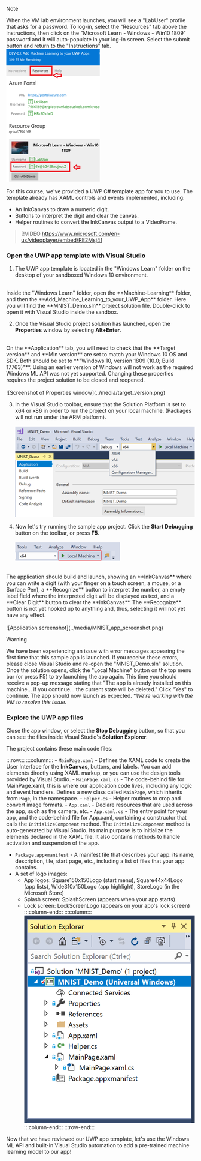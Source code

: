 > [!NOTE]
> When the VM lab environment launches, you will see a "LabUser" profile that asks for a password. To log-in, select the "Resources" tab above the instructions, then click on the "Microsoft Learn - Windows - Win10 1809" password and it will auto-populate in your log-in screen. Select the submit button and return to the "Instructions" tab. 
> ![Screenshot of Resources tab with lab login password](../media/vm-login.png)

For this course, we've provided a UWP C# template app for you to use. The template already has XAML controls and events implemented, including:

- An InkCanvas to draw a numeric digit.
- Buttons to interpret the digit and clear the canvas.
- Helper routines to convert the InkCanvas output to a VideoFrame.

> [!VIDEO https://www.microsoft.com/en-us/videoplayer/embed/RE2Msj4]

### Open the UWP app template with Visual Studio
1) The UWP app template is located in the "Windows Learn" folder on the desktop of your sandboxed Windows 10 environment.  
<br>
Inside the "Windows Learn" folder, open the **Machine-Learning** folder, and then the **Add_Machine_Learning_to_your_UWP_App** folder. Here you will find the **MNIST_Demo.sln** project solution file. Double-click to open it with Visual Studio inside the sandbox. 

2) Once the Visual Studio project solution has launched, open the **Properties** window by selecting **Alt+Enter**. 
<br>
On the **Application** tab, you will need to check that the **Target version** and **Min version** are set to match your Windows 10 OS and SDK. Both should be set to **"Windows 10, version 1809 (10.0; Build 17763)"**. Using an earlier version of Windows will not work as the required Windows ML API was not yet supported. Changing these properties requires the project solution to be closed and reopened.
<br><br>
![Screenshot of Properties window](../media/target_version.png)

3) In the Visual Studio toolbar, ensure that the Solution Platform is set to x64 or x86 in order to run the project on your local machine. (Packages will not run under the ARM platform).
<br><br>
![Screenshot of Visual Studio toolbar](../media/platform.png)

4) Now let's try running the sample app project. Click the **Start Debugging** button on the toolbar, or press **F5**. 
<br><br>
![Screenshot of build button](../media/build_button.png)
<br>
The application should build and launch, showing an **InkCanvas** where you can write a digit (with your finger on a touch screen, a mouse, or a Surface Pen), a **Recognize** button to interpret the number, an empty label field where the interpreted digit will be displayed as text, and a **Clear Digit** button to clear the **InkCanvas**. The **Recognize** button is not yet hooked up to anything and, thus, selecting it will not yet have any effect.
<br><br>
![Application screenshot](../media/MNIST_app_screenshot.png)

> [!WARNING]
> We have been experiencing an issue with error messages appearing the first time that this sample app is launched. If you receive these errors, please close Visual Studio and re-open the "MNIST_Demo.sln" solution. Once the solution opens, click the "Local Machine" button on the top menu bar (or press F5) to try launching the app again. This time you should receive a pop-up message stating that "The app is already installed on this machine... if you continue... the current state will be deleted." Click "Yes" to continue. The app should now launch as expected. **We're working with the VM to resolve this issue.*  

### Explore the UWP app files

Close the app window, or select the **Stop Debugging** button, so that you can see the files inside Visual Studio's **Solution Explorer**.

The project contains these main code files:

:::row:::
    :::column:::
        - `MainPage.xaml` - Defines the XAML code to create the User Interface for the **InkCanvas**, buttons, and labels. You can add elements directly using XAML markup, or you can use the design tools provided by Visual Studio.
        - `MainPage.xaml.cs` - The code-behind file for MainPage.xaml, this is where our application code lives, including any logic and event handlers. Defines a new class called `MainPage`, which inherits from `Page`, in the namespace.
        - `Helper.cs` - Helper routines to crop and convert image formats.
        - `App.xaml` - Declare resources that are used across the app, such as the camera, etc.
        - `App.xaml.cs` - The entry point for your app, and the code-behind file for App.xaml, containing a constructor that calls the `InitializeComponent` method. The `InitializeComponent` method is auto-generated by Visual Studio. Its main purpose is to initialize the elements declared in the XAML file. It also contains methods to handle activation and suspension of the app.
- `Package.appxmanifest` - A manifest file that describes your app: its name, description, tile, start page, etc., including a list of files that your app contains.
- A set of logo images: 
  - App logos: Square150x150Logo (start menu), Square44x44Logo (app lists), Wide310x150Logo (app highlight), StoreLogo (in the Microsoft Store) 
  - Splash screen: SplashScreen (appears when your app starts) 
  - Lock screen: LockScreenLogo (appears on your app's lock screen) 
    :::column-end:::
    :::column:::
        ![Visual Studio solution explorer with project files](../media/MNIST_VS_screenshot.png)
    :::column-end:::
:::row-end:::

Now that we have reviewed our UWP app template, let's use the Windows ML API and built-in Visual Studio automation to add a pre-trained machine learning model to our app!
